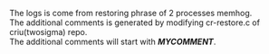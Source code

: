 The logs is come from restoring phrase of 2 processes memhog. \
The additional comments is generated by modifying cr-restore.c of criu(twosigma) repo. \
The additional comments will start with ***MYCOMMENT***.
